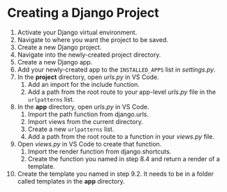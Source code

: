 # Creating a Django Project

1. Activate your Django virtual environment.
2. Navigate to where you want the project to be saved.
3. Create a new Django project.
4. Navigate into the newly-created project directory.
5. Create a new Django app.
6. Add your newly-created app to the `INSTALLED_APPS` list in *settings.py*.
7. In the **project** directory, open *urls.py* in VS Code.
    1. Add an import for the include function.
    2. Add a path from the root route to your app-level *urls.py* file in the `urlpatterns` list.
8. In the **app** directory, open *urls.py* in VS Code.
    1. Import the path function from django.urls.
    2. Import views from the current directory.
    3. Create a new `urlpatterns` list.
    4. Add a path from the root route to a function in your *views.py* file.
9. Open *views.py* in VS Code to create that function.
    1. Import the render function from django.shortcuts.
    2. Create the function you named in step 8.4 and return a render of a template.
10. Create the template you named in step 9.2. It needs to be in a folder called templates in the **app** directory.